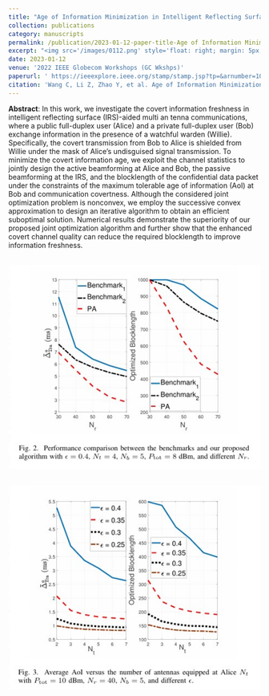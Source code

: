 ```yaml
---
title: "Age of Information Minimization in Intelligent Reflecting Surface-Aided Covert Communications"
collection: publications
category: manuscripts
permalink: /publication/2023-01-12-paper-title-Age of Information Minimization in Intelligent Reflecting Surface-Aided Covert Communications
excerpt: "<img src='/images/0112.png' style='float: right; margin: 5px;'>This paper investigates the minimization of covert information age in intelligent reflecting surface (IRS)-aided covert communications, jointly optimizing active/passive beamforming and blocklength under covertness and AoI constraints."
date: 2023-01-12
venue: '2022 IEEE Globecom Workshops (GC Wkshps)'
paperurl: ' https://ieeexplore.ieee.org/stamp/stamp.jsp?tp=&arnumber=10008729 '
citation: 'Wang C, Li Z, Zhao Y, et al. Age of Information Minimization in Intelligent Reflecting Surface-Aided Covert Communications[C]//2022 IEEE Globecom Workshops (GC Wkshps). IEEE, 2022: 601-607.'
---
```




**Abstract**: In this work, we investigate the covert information freshness in intelligent reflecting surface (IRS)-aided multi an tenna communications, where a public full-duplex user (Alice) and a private full-duplex user (Bob) exchange information in the presence of a watchful warden (Willie). Specifically, the covert transmission from Bob to Alice is shielded from Willie under the mask of Alice’s undisguised signal transmission. To minimize the covert information age, we exploit the channel statistics to jointly design the active beamforming at Alice and Bob, the passive beamforming at the IRS, and the blocklength of the confidential data packet under the constraints of the maximum tolerable age of information (AoI) at Bob and communication covertness. Although the considered joint optimization problem is nonconvex, we employ the successive convex approximation to design an iterative algorithm to obtain an efficient suboptimal solution. Numerical results demonstrate the superiority of our proposed joint optimization algorithm and further show that the enhanced covert channel quality can reduce the required blocklength to improve information freshness.


<br/><img src='/images/AOI.png' width = "600">

<br/><img src='/images/AOI2.png' width = "600">


